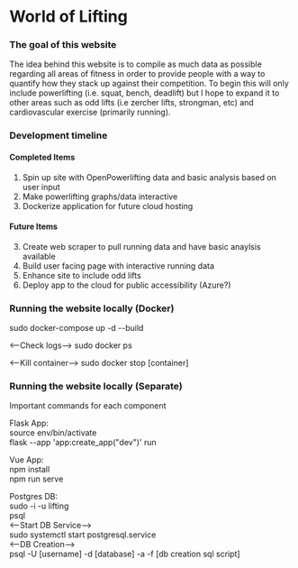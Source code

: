 # World of Lifting

### The goal of this website
The idea behind this website is to compile as much data as possible regarding all areas of fitness in order to provide people with a way to quantify how they stack up against their competition.
To begin this will only include powerlifting (i.e. squat, bench, deadlift) but I hope to expand it to other areas such as odd lifts (i.e zercher lifts, strongman, etc) and cardiovascular exercise (primarily running).
  
### Development timeline
  
#### Completed Items
1. Spin up site with OpenPowerlifting data and basic analysis based on user input
2. Make powerlifting graphs/data interactive
3. Dockerize application for future cloud hosting
  
#### Future Items
3. Create web scraper to pull running data and have basic anaylsis available
4. Build user facing page with interactive running data
5. Enhance site to include odd lifts
6. Deploy app to the cloud for public accessibility (Azure?)
  
### Running the website locally (Docker)
sudo docker-compose up -d --build  
  
<--Check logs-->
sudo docker ps
  
<--Kill container-->
sudo docker stop [container]
  
### Running the website locally (Separate)
Important commands for each component  
  
Flask App:  
source env/bin/activate  
flask --app 'app:create_app("dev")' run  
  
Vue App:  
npm install  
npm run serve  
  
Postgres DB:  
sudo -i -u lifting  
psql  
<--Start DB Service-->  
sudo systemctl start postgresql.service  
<--DB Creation-->  
psql -U [username] -d [database] -a -f [db creation sql script]  